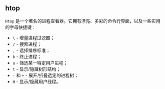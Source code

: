 ## htop

`Htop` 是一个著名的进程查看器。它拥有漂亮、多彩的命令行界面，以及一些实用的字母快捷键：

* `\` - 增量进程过滤器；
* `/` - 搜索进程；
* `,` - 选择排序标准；
* `k` - 终止进程；
* `u` - 筛选某一特定用户进程；
* `t` - 显示/隐藏树形结构；
* `-` 和 `+` - 展开/折叠选定的进程树；
* `H` - 显示/隐藏用户线程。